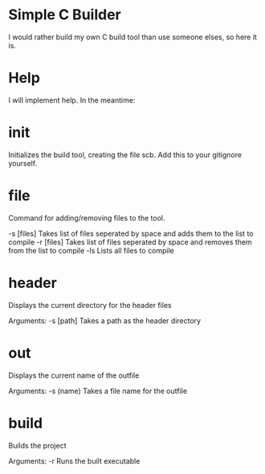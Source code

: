 # Simple C Builder

I would rather build my own C build tool than use someone elses, so here it is.

# Help

I will implement help. In the meantime:

# init
Initializes the build tool, creating the file scb. Add this to your gitignore yourself.

# file
Command for adding/removing files to the tool.

-s \[files]       Takes list of files seperated by space and adds them to the list to compile
-r \[files]       Takes list of files seperated by space and removes them from the list to compile
-ls               Lists all files to compile

# header
Displays the current directory for the header files

Arguments:
-s \[path]      Takes a path as the header directory


# out
Displays the current name of the outfile

Arguments:
-s (name)       Takes a file name for the outfile

# build
Builds the project

Arguments:
-r              Runs the built executable